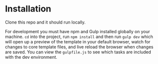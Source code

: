 # Installation

Clone this repo and it should run locally. 

For development you must have npm and Gulp installed globally on your machine. `cd` into the project, run `npm install` and then run `gulp dev` which will open up a preview of the template in your default browser, watch for changes to core template files, and live reload the browser when changes are saved. You can view the `gulpfile.js` to see which tasks are included with the dev environment.

